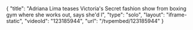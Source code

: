 {
    "title": "Adriana Lima teases Victoria's Secret fashion show from boxing gym where she works out, says she'd l",
    "type": "solo",
    "layout": "iframe-static",
    "videoId": "123185944",
    "url": "\/tvpembed\/123185944"
}
